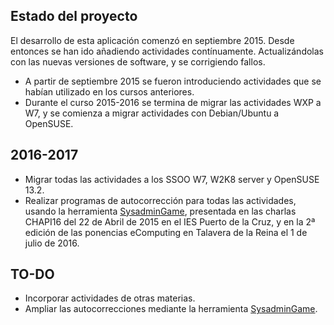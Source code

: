 
## Estado del proyecto

El desarrollo de esta aplicación comenzó en septiembre 2015. Desde entonces
se han ido añadiendo actividades contínuamente. Actualizándolas con las
nuevas versiones de software, y se corrigiendo fallos.

* A partir de septiembre 2015 se fueron introduciendo actividades que se habían
utilizado en los cursos anteriores.
* Durante el curso 2015-2016 se termina de migrar las actividades WXP a W7, y se
comienza a migrar actividades con Debian/Ubuntu a OpenSUSE.

## 2016-2017

* Migrar todas las actividades a los SSOO W7, W2K8 server y OpenSUSE 13.2.
* Realizar programas de autocorrección para todas las actividades, usando la
herramienta [SysadminGame](https://github.com/dvarrui/sysadmin-game), presentada
en las charlas CHAPI16 del 22 de Abril de 2015 en el IES Puerto de la Cruz,
y en la 2ª edición de las ponencias eComputing en Talavera de la Reina
el 1 de julio de 2016.

## TO-DO

* Incorporar actividades de otras materias.
* Ampliar las autocorrecciones mediante la herramienta [SysadminGame](https://github.com/dvarrui/sysadmin-game).
